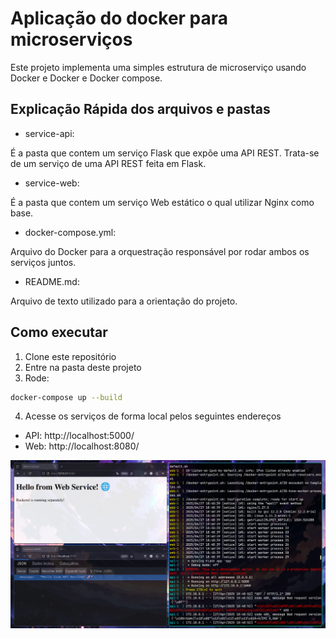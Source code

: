 # Aplicação do docker para microserviços

Este projeto implementa uma simples estrutura de microserviço usando Docker e Docker e Docker compose. 


## Explicação Rápida dos arquivos e pastas

- service-api:

É a pasta que contem um serviço Flask que expõe uma API REST. Trata-se de um serviço de uma API REST feita em Flask. 

- service-web: 

É a pasta que contem um serviço Web estático o qual utilizar Nginx como base. 

- docker-compose.yml: 

Arquivo do Docker para a orquestração responsável por rodar ambos os serviços juntos. 

- README.md: 

Arquivo de texto utilizado para a orientação do projeto.

## Como executar

1. Clone este repositório 
2. Entre na pasta deste projeto 
3. Rode: 

```bash 
docker-compose up --build

```
4. Acesse os serviços de forma local pelos seguintes endereços

- API: http://localhost:5000/
- Web: http://localhost:8080/

![example](/assets/example.png)
